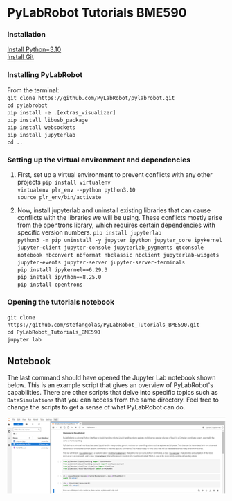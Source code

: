 # PyLabRobot Tutorials BME590

### Installation

[Install Python=3.10](https://www.python.org/downloads/release/python-3110/)</br>
[Install Git](https://git-scm.com/downloads)</br>



### Installing PyLabRobot
From the terminal:</br>
`git clone https://github.com/PyLabRobot/pylabrobot.git` </br>
`cd pylabrobot`</br>
`pip install -e .[extras_visualizer]`</br>
`pip install libusb_package`</br>
`pip install websockets`</br>
`pip install jupyterlab`</br>
`cd ..`


### Setting up the virtual environment and dependencies
1. First, set up a virtual environment to prevent conflicts with any other projects
`pip install virtualenv`</br>
`virtualenv plr_env --python python3.10`</br>
`source plr_env/bin/activate`</br>

2. Now, install jupyterlab and uninstall existing libraries that can cause conflicts with the libraries we will be using. These conflicts mostly arise from the opentrons library, which requires certain dependencies with specific version numbers.
`pip install jupyterlab`</br>
`python3 -m pip uninstall -y jupyter ipython jupyter_core ipykernel jupyter-client jupyter-console jupyterlab_pygments qtconsole notebook nbconvert nbformat nbclassic nbclient jupyterlab-widgets jupyter-events jupyter-server jupyter-server-terminals`</br>
`pip install ipykernel==6.29.3`</br>
`pip install ipython==8.25.0`</br>
`pip install opentrons`</br>


### Opening the tutorials notebook
`git clone https://github.com/stefangolas/PyLabRobot_Tutorials_BME590.git`</br>
`cd PyLabRobot_Tutorials_BME590`</br>
`jupyter lab`</br>


## Notebook
 The last command should have opened the Jupyter Lab notebook shown below. This is an example script that gives an overview of PyLabRobot's capabilities.
 There are other scripts that delve into specific topics such as `DataSimulations` that you can access from the same directory. Feel free to change the scripts
 to get a sense of what PyLabRobot can do.

 ![image](Readme_Images/screenshot.png)
